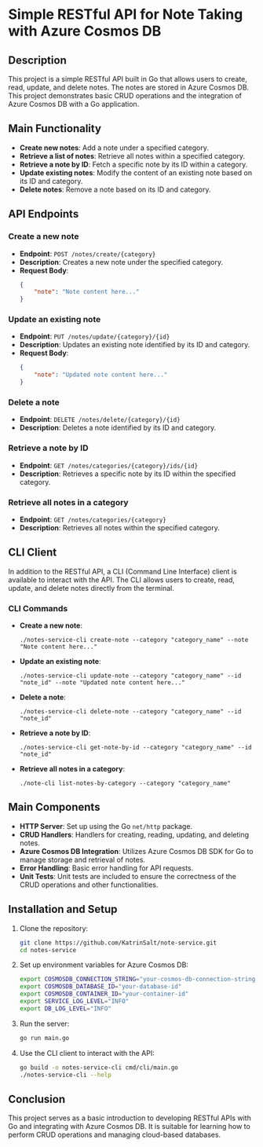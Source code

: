 # Simple RESTful API for Note Taking with Azure Cosmos DB

## Description

This project is a simple RESTful API built in Go that allows users to create, read, update, and delete notes. The notes are stored in Azure Cosmos DB. This project demonstrates basic CRUD operations and the integration of Azure Cosmos DB with a Go application.

## Main Functionality

- **Create new notes**: Add a note under a specified category.
- **Retrieve a list of notes**: Retrieve all notes within a specified category.
- **Retrieve a note by ID**: Fetch a specific note by its ID within a category.
- **Update existing notes**: Modify the content of an existing note based on its ID and category.
- **Delete notes**: Remove a note based on its ID and category.

## API Endpoints

### Create a new note
- **Endpoint**: `POST /notes/create/{category}`
- **Description**: Creates a new note under the specified category.
- **Request Body**: 
    ```json
    {
        "note": "Note content here..."
    }
    ```

### Update an existing note
- **Endpoint**: `PUT /notes/update/{category}/{id}`
- **Description**: Updates an existing note identified by its ID and category.
- **Request Body**: 
    ```json
    {
        "note": "Updated note content here..."
    }
    ```

### Delete a note
- **Endpoint**: `DELETE /notes/delete/{category}/{id}`
- **Description**: Deletes a note identified by its ID and category.

### Retrieve a note by ID
- **Endpoint**: `GET /notes/categories/{category}/ids/{id}`
- **Description**: Retrieves a specific note by its ID within the specified category.

### Retrieve all notes in a category
- **Endpoint**: `GET /notes/categories/{category}`
- **Description**: Retrieves all notes within the specified category.

## CLI Client

In addition to the RESTful API, a CLI (Command Line Interface) client is available to interact with the API. The CLI allows users to create, read, update, and delete notes directly from the terminal.

### CLI Commands

- **Create a new note**:
    ```
    ./notes-service-cli create-note --category "category_name" --note "Note content here..."
    ```

- **Update an existing note**:
    ```
    ./notes-service-cli update-note --category "category_name" --id "note_id" --note "Updated note content here..."
    ```

- **Delete a note**:
    ```
    ./notes-service-cli delete-note --category "category_name" --id "note_id"
    ```

- **Retrieve a note by ID**:
    ```
    ./notes-service-cli get-note-by-id --category "category_name" --id "note_id"
    ```

- **Retrieve all notes in a category**:
    ```
    ./note-cli list-notes-by-category --category "category_name"
    ```

## Main Components

- **HTTP Server**: Set up using the Go `net/http` package.
- **CRUD Handlers**: Handlers for creating, reading, updating, and deleting notes.
- **Azure Cosmos DB Integration**: Utilizes Azure Cosmos DB SDK for Go to manage storage and retrieval of notes.
- **Error Handling**: Basic error handling for API requests.
- **Unit Tests**: Unit tests are included to ensure the correctness of the CRUD operations and other functionalities.

## Installation and Setup

1. Clone the repository:
    ```sh
    git clone https://github.com/KatrinSalt/note-service.git
    cd notes-service
    ```

2. Set up environment variables for Azure Cosmos DB:
    ```sh
    export COSMOSDB_CONNECTION_STRING="your-cosmos-db-connection-string"
    export COSMOSDB_DATABASE_ID="your-database-id"
    export COSMOSDB_CONTAINER_ID="your-container-id"
    export SERVICE_LOG_LEVEL="INFO"
    export DB_LOG_LEVEL="INFO"
    ```

3. Run the server:
    ```sh
    go run main.go
    ```

4. Use the CLI client to interact with the API:
    ```sh
    go build -o notes-service-cli cmd/cli/main.go
    ./notes-service-cli --help
    ```

## Conclusion

This project serves as a basic introduction to developing RESTful APIs with Go and integrating with Azure Cosmos DB. It is suitable for learning how to perform CRUD operations and managing cloud-based databases.
